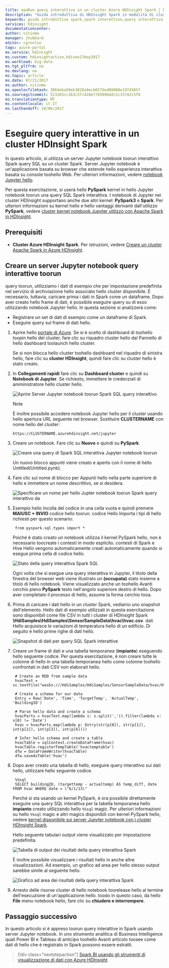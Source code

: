 ```yaml
---
title: aaaRun query interattive in un cluster Azure HDInsight Spark | Documenti Microsoft
description: "Guida introduttiva di HDInsight Spark in modalità di cluster toocreate un Apache Spark in HDInsight."
keywords: guida introduttiva spark,spark interattivo,query interattiva,hdinsight spark,azure spark
services: hdinsight
documentationcenter: 
author: nitinme
manager: jhubbard
editor: cgronlun
tags: azure-portal
ms.service: hdinsight
ms.custom: hdinsightactive,hdiseo17may2017
ms.workload: big-data
ms.tgt_pltfrm: na
ms.devlang: na
ms.topic: article
ms.date: 07/21/2017
ms.author: nitinme
ms.openlocfilehash: 3864eba50eb3828a9ecb657ded88080e1974585f
ms.sourcegitcommit: 523283cc1b3c37c428e77850964dc1c33742c5f0
ms.translationtype: MT
ms.contentlocale: it-IT
ms.lasthandoff: 10/06/2017
---
```

# <a name="run-interactive-queries-on-an-hdinsight-spark-cluster"></a>Eseguire query interattive in un cluster HDInsight Spark

In questo articolo, si utilizza un server Jupyter notebook toorun interattivo Spark query SQL su un cluster Spark. Server Jupyter notebook è un'applicazione basata su browser che estende hello esperienza interattiva basata su console toohello Web. Per ulteriori informazioni, vedere [notebook Jupyter hello](http://jupyter-notebook.readthedocs.io/en/latest/notebook.html).

Per questa esercitazione, si userà hello **PySpark** kernel in hello Jupyter notebook toorun una query SQL Spark interattiva. I notebook di Jupyter nei cluster HDInsight supportano anche due altri kernel: **PySpark3** e **Spark**. Per ulteriori informazioni su kernel hello e hello vantaggi derivanti dall'utilizzo **PySpark**, vedere [cluster kernel notebook Jupyter utilizzo con Apache Spark in HDInsight](hdinsight-apache-spark-jupyter-notebook-kernels.md).

## <a name="prerequisites"></a>Prerequisiti

* **Cluster Azure HDInsight Spark**. Per istruzioni, vedere [Creare un cluster Apache Spark in Azure HDInsight](hdinsight-apache-spark-jupyter-spark-sql.md).

## <a name="create-a-jupyter-notebook-toorun-interactive-queries"></a>Creare un server Jupyter notebook query interattive toorun

query toorun, utilizziamo i dati di esempio che per impostazione predefinita nel servizio di archiviazione hello associato hello cluster disponibile. È necessario, tuttavia, caricare prima i dati in Spark come un dataframe. Dopo aver creato hello frame di dati, è possibile eseguire query su di esso utilizzando notebook Jupyter hello. In questa sezione si analizzerà come:

* Registrare un set di dati di esempio come un dataframe di Spark.
* Eseguire query sul frame di dati hello.

1. Aprire hello [portale di Azure](https://portal.azure.com/). Se si è scelto di dashboard di toohello toopin hello del cluster, fare clic su riquadro cluster hello dal Pannello di hello dashboard toolaunch hello cluster.

    Se si non blocca hello cluster toohello dashboard nel riquadro di sinistra hello, fare clic su **cluster HDInsight**, quindi fare clic su cluster hello è stato creato.

3. In **Collegamenti rapidi** fare clic su **Dashboard cluster** e quindi su **Notebook di Jupyter**. Se richiesto, immettere le credenziali di amministratore hello cluster hello.

   ![Aprire Server Jupyter notebook toorun Spark SQL query interattivo](./media/hdinsight-apache-spark-load-data-run-query/hdinsight-spark-start-jupyter-interactive-spark-sql-query.png "aprire Jupyter notebook toorun interattivo Spark nella query SQL")

   > [!NOTE]
   > È inoltre possibile accedere notebook Jupyter hello per il cluster usando hello apertura URL seguente nel browser. Sostituire **CLUSTERNAME** con nome hello del cluster:
   >
   > `https://CLUSTERNAME.azurehdinsight.net/jupyter`
   >
   >
3. Creare un notebook. Fare clic su **Nuovo** e quindi su **PySpark**.

   ![Creare una query di Spark SQL interattiva Jupyter notebook toorun](./media/hdinsight-apache-spark-load-data-run-query/hdinsight-spark-create-jupyter-interactive-Spark-SQL-query.png "creare una query di Spark SQL interattiva Jupyter notebook toorun")

   Un nuovo blocco appunti viene creato e aperto con il nome di hello Untitled(Untitled.pynb).

4. Fare clic sul nome di blocco per Appunti hello nella parte superiore di hello e immettere un nome descrittivo, se si desidera.

    ![Specificare un nome per hello Jupter notebook toorun Spark query interattivo da](./media/hdinsight-apache-spark-load-data-run-query/hdinsight-spark-jupyter-notebook-name.png "specificare un nome per hello Jupter notebook toorun Spark query interattivo da")

5. Esempio hello Incolla del codice in una cella vuota e quindi premere **MAIUSC + INVIO** codice hello toorun. codice Hello Importa i tipi di hello richiesti per questo scenario:

        from pyspark.sql.types import *

    Poiché è stato creato un notebook utilizza il kernel PySpark hello, non è necessario toocreate i contesti in modo esplicito. contesti di Spark e Hive Hello vengono automaticamente creati automaticamente quando si esegue prima cella di codice hello.

    ![Stato della query interattiva Spark SQL](./media/hdinsight-apache-spark-load-data-run-query/hdinsight-spark-interactive-spark-query-status.png "Stato della query interattiva Spark SQL")

    Ogni volta che si esegue una query interattiva in Jupyter, il titolo della finestra del browser web viene illustrato un **(occupata)** stato insieme a titolo di hello notebook. Viene visualizzato anche un toohello Avanti cerchio pieno **PySpark** testo nell'angolo superiore destro di hello. Dopo aver completato il processo di hello, assume la forma cerchio tooa.

6. Prima di caricare i dati hello in un cluster Spark, vediamo uno snapshot dell'elemento. Hello dati di esempio utilizzati in questa esercitazione sono disponibili come file CSV in tutti i cluster di HDInsight Spark **\HdiSamples\HdiSamples\SensorSampleData\hvac\hvac.csv**. dati Hello acquisisce le variazioni di temperatura hello di un edificio. Di seguito è hello prime righe di dati hello.

    ![Snapshot di dati per query SQL Spark interattive](./media/hdinsight-apache-spark-load-data-run-query/hdinsight-spark-sample-data-interactive-spark-sql-query.png "Snapshot di dati per query SQL Spark interattive")

6. Creare un frame di dati e una tabella temporanea (**impianto**) eseguendo hello seguente codice. Per questa esercitazione, è non creare tutte le colonne di hello in una tabella temporanea hello come colonne toohello confrontati in dati CSV non elaborati hello. 

        # Create an RDD from sample data
        hvacText = sc.textFile("wasbs:///HdiSamples/HdiSamples/SensorSampleData/hvac/HVAC.csv")

        # Create a schema for our data
        Entry = Row('Date', 'Time', 'TargetTemp', 'ActualTemp', 'BuildingID')

        # Parse hello data and create a schema
        hvacParts = hvacText.map(lambda s: s.split(',')).filter(lambda s: s[0] != 'Date')
        hvac = hvacParts.map(lambda p: Entry(str(p[0]), str(p[1]), int(p[2]), int(p[3]), int(p[6])))
        
        # Infer hello schema and create a table       
        hvacTable = sqlContext.createDataFrame(hvac)
        hvacTable.registerTempTable('hvactemptable')
        dfw = DataFrameWriter(hvacTable)
        dfw.saveAsTable('hvac')

7. Dopo aver creato una tabella di hello, eseguire query interattivo sui dati hello, utilizzare hello seguente codice.

        %%sql
        SELECT buildingID, (targettemp - actualtemp) AS temp_diff, date FROM hvac WHERE date = \"6/1/13\"

   Perché si sta usando un kernel PySpark, è ora possibile direttamente eseguire una query SQL interattiva per la tabella temporanea hello **impianto** creato utilizzando hello `%%sql` magic. Per ulteriori informazioni su hello `%%sql` magic e altri magics disponibili con kernel PySpark hello, vedere [kernel disponibile sui server Jupyter notebook con i cluster HDInsight Spark](hdinsight-apache-spark-jupyter-notebook-kernels.md#parameters-supported-with-the-sql-magic).

   Hello seguente tabulari output viene visualizzato per impostazione predefinita.

     ![Tabella di output dei risultati della query interattiva Spark](./media/hdinsight-apache-spark-load-data-run-query/hdinsight-interactive-spark-query-result.png "Tabella di output dei risultati della query interattiva Spark")

    È inoltre possibile visualizzare i risultati hello in anche altre visualizzazioni. Ad esempio, un grafico ad area per hello stesso output sarebbe simile al seguente hello.

    ![Grafico ad area dei risultati della query interattiva Spark](./media/hdinsight-apache-spark-load-data-run-query/hdinsight-interactive-spark-query-result-area-chart.png "Grafico ad area dei risultati della query interattiva Spark")

9. Arresto delle risorse cluster di hello notebook toorelease hello al termine dell'esecuzione di un'applicazione hello. toodo in questo caso, da hello **File** menu notebook hello, fare clic su **chiudere e interrompere**.

## <a name="next-step"></a>Passaggio successivo

In questo articolo si è appreso toorun query interattive in Spark usando server Jupyter notebook. In uno strumento analitica di Business Intelligence quali Power BI e Tableau di anticipo toohello Avanti articolo toosee come dati di hello che è registrato in Spark possono essere estratti. 

> [!div class="nextstepaction"]
>[Spark BI usando gli strumenti di visualizzazione di dati con Azure HDInsight](hdinsight-apache-spark-use-bi-tools.md)




